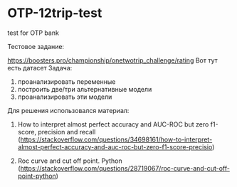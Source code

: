 # OTP-12trip-test
test for OTP bank

Тестовое задание:

https://boosters.pro/championship/onetwotrip_challenge/rating
Вот тут есть датасет
Задача:
1) проанализировать переменные
2) построить две/три альтернативные модели
3) проанализировать эти модели


Для решения использовался материал:

1. How to interpret almost perfect accuracy and AUC-ROC but zero f1-score, precision and recall (https://stackoverflow.com/questions/34698161/how-to-interpret-almost-perfect-accuracy-and-auc-roc-but-zero-f1-score-precisio)

2. Roc curve and cut off point. Python (https://stackoverflow.com/questions/28719067/roc-curve-and-cut-off-point-python)
